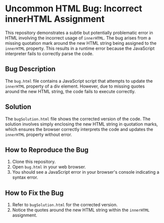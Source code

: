# Uncommon HTML Bug: Incorrect innerHTML Assignment

This repository demonstrates a subtle but potentially problematic error in HTML involving the incorrect usage of `innerHTML`. The bug arises from a missing quotation mark around the new HTML string being assigned to the `innerHTML` property. This results in a runtime error because the JavaScript interpreter fails to correctly parse the code.

## Bug Description
The `bug.html` file contains a JavaScript script that attempts to update the `innerHTML` property of a div element. However, due to missing quotes around the new HTML string, the code fails to execute correctly.

## Solution
The `bugSolution.html` file shows the corrected version of the code.  The solution involves simply enclosing the new HTML string in quotation marks, which ensures the browser correctly interprets the code and updates the `innerHTML` property without error.

## How to Reproduce the Bug
1. Clone this repository.
2. Open `bug.html` in your web browser.
3. You should see a JavaScript error in your browser's console indicating a syntax error.

## How to Fix the Bug
1. Refer to `bugSolution.html` for the corrected version.
2. Notice the quotes around the new HTML string within the `innerHTML` assignment.